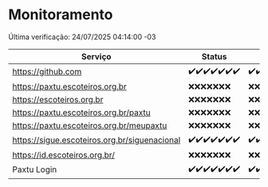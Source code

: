 # Monitoramento

Última verificação: 24/07/2025 04:14:00 -03

|Serviço|Status|Últimas 24h|
|---|---|---|
|https://github.com|<span title="2025-07-17: OK=23">✔️</span><span title="2025-07-18: OK=23">✔️</span><span title="2025-07-19: OK=23">✔️</span><span title="2025-07-20: OK=22">✔️</span><span title="2025-07-21: OK=22">✔️</span><span title="2025-07-22: OK=23">✔️</span><span title="2025-07-23: OK=6">✔️</span>|<span title="23/07/2025 04:15:00 -03 : 200">✔️</span><span title="23/07/2025 05:14:00 -03 : 200">✔️</span><span title="23/07/2025 06:15:00 -03 : 200">✔️</span><span title="23/07/2025 07:11:00 -03 : 200">✔️</span><span title="23/07/2025 08:09:00 -03 : 200">✔️</span><span title="23/07/2025 09:20:00 -03 : 200">✔️</span><span title="23/07/2025 10:31:00 -03 : 200">✔️</span><span title="23/07/2025 11:12:00 -03 : 200">✔️</span><span title="23/07/2025 12:11:00 -03 : 200">✔️</span><span title="23/07/2025 13:13:00 -03 : 200">✔️</span><span title="23/07/2025 14:13:00 -03 : 200">✔️</span><span title="23/07/2025 15:14:00 -03 : 200">✔️</span><span title="23/07/2025 16:10:00 -03 : 200">✔️</span><span title="23/07/2025 17:11:00 -03 : 200">✔️</span><span title="23/07/2025 18:10:00 -03 : 200">✔️</span><span title="23/07/2025 19:10:00 -03 : 200">✔️</span><span title="23/07/2025 20:10:00 -03 : 200">✔️</span><span title="23/07/2025 21:52:00 -03 : 200">✔️</span><span title="23/07/2025 23:51:00 -03 : 200">✔️</span><span title="24/07/2025 00:55:00 -03 : 200">✔️</span><span title="24/07/2025 01:30:00 -03 : 200">✔️</span><span title="24/07/2025 02:17:00 -03 : 200">✔️</span><span title="24/07/2025 03:16:00 -03 : 200">✔️</span><span title="24/07/2025 04:14:00 -03 : 200">✔️</span>|
|https://paxtu.escoteiros.org.br|<span title="2025-07-17: Falhas=23">❌</span><span title="2025-07-18: Falhas=23">❌</span><span title="2025-07-19: Falhas=23">❌</span><span title="2025-07-20: Falhas=22">❌</span><span title="2025-07-21: Falhas=22">❌</span><span title="2025-07-22: Falhas=23">❌</span><span title="2025-07-23: Falhas=6">❌</span>|<span title="23/07/2025 04:15:00 -03 : 403">❌</span><span title="23/07/2025 05:14:00 -03 : 403">❌</span><span title="23/07/2025 06:15:00 -03 : 403">❌</span><span title="23/07/2025 07:11:00 -03 : 403">❌</span><span title="23/07/2025 08:09:00 -03 : 403">❌</span><span title="23/07/2025 09:20:00 -03 : 403">❌</span><span title="23/07/2025 10:31:00 -03 : 403">❌</span><span title="23/07/2025 11:12:00 -03 : 403">❌</span><span title="23/07/2025 12:11:00 -03 : 403">❌</span><span title="23/07/2025 13:13:00 -03 : 403">❌</span><span title="23/07/2025 14:13:00 -03 : 403">❌</span><span title="23/07/2025 15:14:00 -03 : 403">❌</span><span title="23/07/2025 16:10:00 -03 : 403">❌</span><span title="23/07/2025 17:11:00 -03 : 403">❌</span><span title="23/07/2025 18:10:00 -03 : 403">❌</span><span title="23/07/2025 19:10:00 -03 : 403">❌</span><span title="23/07/2025 20:10:00 -03 : 403">❌</span><span title="23/07/2025 21:52:00 -03 : 403">❌</span><span title="23/07/2025 23:51:00 -03 : 403">❌</span><span title="24/07/2025 00:55:00 -03 : 403">❌</span><span title="24/07/2025 01:30:00 -03 : 403">❌</span><span title="24/07/2025 02:17:00 -03 : 403">❌</span><span title="24/07/2025 03:16:00 -03 : 403">❌</span><span title="24/07/2025 04:14:00 -03 : 403">❌</span>|
|https://escoteiros.org.br|<span title="2025-07-17: Falhas=23">❌</span><span title="2025-07-18: Falhas=23">❌</span><span title="2025-07-19: Falhas=23">❌</span><span title="2025-07-20: Falhas=22">❌</span><span title="2025-07-21: Falhas=22">❌</span><span title="2025-07-22: Falhas=23">❌</span><span title="2025-07-23: Falhas=6">❌</span>|<span title="23/07/2025 04:15:00 -03 : 403">❌</span><span title="23/07/2025 05:14:00 -03 : 403">❌</span><span title="23/07/2025 06:15:00 -03 : 403">❌</span><span title="23/07/2025 07:11:00 -03 : 403">❌</span><span title="23/07/2025 08:09:00 -03 : 403">❌</span><span title="23/07/2025 09:20:00 -03 : 403">❌</span><span title="23/07/2025 10:31:00 -03 : 403">❌</span><span title="23/07/2025 11:12:00 -03 : 403">❌</span><span title="23/07/2025 12:11:00 -03 : 403">❌</span><span title="23/07/2025 13:13:00 -03 : 403">❌</span><span title="23/07/2025 14:13:00 -03 : 403">❌</span><span title="23/07/2025 15:14:00 -03 : 403">❌</span><span title="23/07/2025 16:10:00 -03 : 403">❌</span><span title="23/07/2025 17:11:00 -03 : 403">❌</span><span title="23/07/2025 18:10:00 -03 : 403">❌</span><span title="23/07/2025 19:10:00 -03 : 403">❌</span><span title="23/07/2025 20:10:00 -03 : 403">❌</span><span title="23/07/2025 21:52:00 -03 : 403">❌</span><span title="23/07/2025 23:51:00 -03 : 403">❌</span><span title="24/07/2025 00:55:00 -03 : 403">❌</span><span title="24/07/2025 01:30:00 -03 : 403">❌</span><span title="24/07/2025 02:17:00 -03 : 403">❌</span><span title="24/07/2025 03:16:00 -03 : 403">❌</span><span title="24/07/2025 04:14:00 -03 : 403">❌</span>|
|https://paxtu.escoteiros.org.br/paxtu|<span title="2025-07-17: Falhas=23">❌</span><span title="2025-07-18: Falhas=23">❌</span><span title="2025-07-19: Falhas=23">❌</span><span title="2025-07-20: Falhas=22">❌</span><span title="2025-07-21: Falhas=22">❌</span><span title="2025-07-22: Falhas=23">❌</span><span title="2025-07-23: Falhas=6">❌</span>|<span title="23/07/2025 04:15:00 -03 : 403">❌</span><span title="23/07/2025 05:14:00 -03 : 403">❌</span><span title="23/07/2025 06:15:00 -03 : 403">❌</span><span title="23/07/2025 07:11:00 -03 : 403">❌</span><span title="23/07/2025 08:09:00 -03 : 403">❌</span><span title="23/07/2025 09:20:00 -03 : 403">❌</span><span title="23/07/2025 10:31:00 -03 : 403">❌</span><span title="23/07/2025 11:12:00 -03 : 403">❌</span><span title="23/07/2025 12:11:00 -03 : 403">❌</span><span title="23/07/2025 13:13:00 -03 : 403">❌</span><span title="23/07/2025 14:13:00 -03 : 403">❌</span><span title="23/07/2025 15:14:00 -03 : 403">❌</span><span title="23/07/2025 16:10:00 -03 : 403">❌</span><span title="23/07/2025 17:11:00 -03 : 403">❌</span><span title="23/07/2025 18:10:00 -03 : 403">❌</span><span title="23/07/2025 19:10:00 -03 : 403">❌</span><span title="23/07/2025 20:10:00 -03 : 403">❌</span><span title="23/07/2025 21:52:00 -03 : 403">❌</span><span title="23/07/2025 23:51:00 -03 : 403">❌</span><span title="24/07/2025 00:55:00 -03 : 403">❌</span><span title="24/07/2025 01:30:00 -03 : 403">❌</span><span title="24/07/2025 02:17:00 -03 : 403">❌</span><span title="24/07/2025 03:16:00 -03 : 403">❌</span><span title="24/07/2025 04:14:00 -03 : 403">❌</span>|
|https://paxtu.escoteiros.org.br/meupaxtu|<span title="2025-07-17: Falhas=23">❌</span><span title="2025-07-18: Falhas=23">❌</span><span title="2025-07-19: Falhas=23">❌</span><span title="2025-07-20: Falhas=22">❌</span><span title="2025-07-21: Falhas=22">❌</span><span title="2025-07-22: Falhas=23">❌</span><span title="2025-07-23: Falhas=6">❌</span>|<span title="23/07/2025 04:15:00 -03 : 403">❌</span><span title="23/07/2025 05:14:00 -03 : 403">❌</span><span title="23/07/2025 06:15:00 -03 : 403">❌</span><span title="23/07/2025 07:11:00 -03 : 403">❌</span><span title="23/07/2025 08:09:00 -03 : 403">❌</span><span title="23/07/2025 09:20:00 -03 : 403">❌</span><span title="23/07/2025 10:31:00 -03 : 403">❌</span><span title="23/07/2025 11:12:00 -03 : 403">❌</span><span title="23/07/2025 12:11:00 -03 : 403">❌</span><span title="23/07/2025 13:13:00 -03 : 403">❌</span><span title="23/07/2025 14:13:00 -03 : 403">❌</span><span title="23/07/2025 15:14:00 -03 : 403">❌</span><span title="23/07/2025 16:10:00 -03 : 403">❌</span><span title="23/07/2025 17:11:00 -03 : 403">❌</span><span title="23/07/2025 18:10:00 -03 : 403">❌</span><span title="23/07/2025 19:10:00 -03 : 403">❌</span><span title="23/07/2025 20:10:00 -03 : 403">❌</span><span title="23/07/2025 21:52:00 -03 : 403">❌</span><span title="23/07/2025 23:51:00 -03 : 403">❌</span><span title="24/07/2025 00:55:00 -03 : 403">❌</span><span title="24/07/2025 01:30:00 -03 : 403">❌</span><span title="24/07/2025 02:17:00 -03 : 403">❌</span><span title="24/07/2025 03:16:00 -03 : 403">❌</span><span title="24/07/2025 04:14:00 -03 : 403">❌</span>|
|https://sigue.escoteiros.org.br/siguenacional|<span title="2025-07-17: OK=23">✔️</span><span title="2025-07-18: OK=23">✔️</span><span title="2025-07-19: OK=23">✔️</span><span title="2025-07-20: OK=22">✔️</span><span title="2025-07-21: OK=22">✔️</span><span title="2025-07-22: OK=23">✔️</span><span title="2025-07-23: OK=6">✔️</span>|<span title="23/07/2025 04:15:00 -03 : 200">✔️</span><span title="23/07/2025 05:14:00 -03 : 200">✔️</span><span title="23/07/2025 06:15:00 -03 : 200">✔️</span><span title="23/07/2025 07:11:00 -03 : 200">✔️</span><span title="23/07/2025 08:09:00 -03 : 200">✔️</span><span title="23/07/2025 09:20:00 -03 : 200">✔️</span><span title="23/07/2025 10:31:00 -03 : 200">✔️</span><span title="23/07/2025 11:12:00 -03 : 200">✔️</span><span title="23/07/2025 12:11:00 -03 : 200">✔️</span><span title="23/07/2025 13:13:00 -03 : 200">✔️</span><span title="23/07/2025 14:13:00 -03 : 200">✔️</span><span title="23/07/2025 15:14:00 -03 : 200">✔️</span><span title="23/07/2025 16:10:00 -03 : 200">✔️</span><span title="23/07/2025 17:11:00 -03 : 200">✔️</span><span title="23/07/2025 18:10:00 -03 : 200">✔️</span><span title="23/07/2025 19:10:00 -03 : 200">✔️</span><span title="23/07/2025 20:10:00 -03 : 200">✔️</span><span title="23/07/2025 21:52:00 -03 : 200">✔️</span><span title="23/07/2025 23:51:00 -03 : 200">✔️</span><span title="24/07/2025 00:55:00 -03 : 200">✔️</span><span title="24/07/2025 01:30:00 -03 : 200">✔️</span><span title="24/07/2025 02:17:00 -03 : 200">✔️</span><span title="24/07/2025 03:16:00 -03 : 200">✔️</span><span title="24/07/2025 04:14:00 -03 : 200">✔️</span>|
|https://id.escoteiros.org.br/|<span title="2025-07-17: Falhas=23">❌</span><span title="2025-07-18: Falhas=23">❌</span><span title="2025-07-19: Falhas=23">❌</span><span title="2025-07-20: Falhas=22">❌</span><span title="2025-07-21: Falhas=22">❌</span><span title="2025-07-22: Falhas=23">❌</span><span title="2025-07-23: Falhas=6">❌</span>|<span title="23/07/2025 04:15:00 -03 : 403">❌</span><span title="23/07/2025 05:14:00 -03 : 403">❌</span><span title="23/07/2025 06:15:00 -03 : 403">❌</span><span title="23/07/2025 07:11:00 -03 : 403">❌</span><span title="23/07/2025 08:09:00 -03 : 403">❌</span><span title="23/07/2025 09:20:00 -03 : 403">❌</span><span title="23/07/2025 10:31:00 -03 : 403">❌</span><span title="23/07/2025 11:12:00 -03 : 403">❌</span><span title="23/07/2025 12:11:00 -03 : 403">❌</span><span title="23/07/2025 13:13:00 -03 : 403">❌</span><span title="23/07/2025 14:13:00 -03 : 403">❌</span><span title="23/07/2025 15:14:00 -03 : 403">❌</span><span title="23/07/2025 16:10:00 -03 : 403">❌</span><span title="23/07/2025 17:11:00 -03 : 403">❌</span><span title="23/07/2025 18:10:00 -03 : 403">❌</span><span title="23/07/2025 19:10:00 -03 : 403">❌</span><span title="23/07/2025 20:10:00 -03 : 403">❌</span><span title="23/07/2025 21:52:00 -03 : 403">❌</span><span title="23/07/2025 23:51:00 -03 : 403">❌</span><span title="24/07/2025 00:55:00 -03 : 403">❌</span><span title="24/07/2025 01:30:00 -03 : 403">❌</span><span title="24/07/2025 02:17:00 -03 : 403">❌</span><span title="24/07/2025 03:16:00 -03 : 403">❌</span><span title="24/07/2025 04:14:00 -03 : 403">❌</span>|
|Paxtu Login|<span title="2025-07-17: OK=23">✔️</span><span title="2025-07-18: OK=23">✔️</span><span title="2025-07-19: OK=23">✔️</span><span title="2025-07-20: OK=22">✔️</span><span title="2025-07-21: OK=22">✔️</span><span title="2025-07-22: OK=23">✔️</span><span title="2025-07-23: OK=6">✔️</span>|<span title="23/07/2025 04:15:00 -03 : 200">✔️</span><span title="23/07/2025 05:14:00 -03 : 200">✔️</span><span title="23/07/2025 06:15:00 -03 : 200">✔️</span><span title="23/07/2025 07:11:00 -03 : 200">✔️</span><span title="23/07/2025 08:09:00 -03 : 200">✔️</span><span title="23/07/2025 09:20:00 -03 : 200">✔️</span><span title="23/07/2025 10:31:00 -03 : 200">✔️</span><span title="23/07/2025 11:12:00 -03 : 200">✔️</span><span title="23/07/2025 12:11:00 -03 : 200">✔️</span><span title="23/07/2025 13:13:00 -03 : 200">✔️</span><span title="23/07/2025 14:13:00 -03 : 200">✔️</span><span title="23/07/2025 15:14:00 -03 : 200">✔️</span><span title="23/07/2025 16:10:00 -03 : 200">✔️</span><span title="23/07/2025 17:11:00 -03 : 200">✔️</span><span title="23/07/2025 18:10:00 -03 : 200">✔️</span><span title="23/07/2025 19:10:00 -03 : 200">✔️</span><span title="23/07/2025 20:10:00 -03 : 200">✔️</span><span title="23/07/2025 21:52:00 -03 : 200">✔️</span><span title="23/07/2025 23:51:00 -03 : 200">✔️</span><span title="24/07/2025 00:55:00 -03 : 200">✔️</span><span title="24/07/2025 01:30:00 -03 : 200">✔️</span><span title="24/07/2025 02:17:00 -03 : 200">✔️</span><span title="24/07/2025 03:16:00 -03 : 200">✔️</span><span title="24/07/2025 04:14:00 -03 : 200">✔️</span>|
